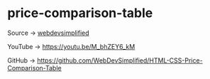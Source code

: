 # price-comparison-table
Source → [webdevsimplified]([url](https://www.youtube.com/@WebDevSimplified))

YouTube → https://youtu.be/M_bhZEY6_kM

GitHub → https://github.com/WebDevSimplified/HTML-CSS-Price-Comparison-Table

